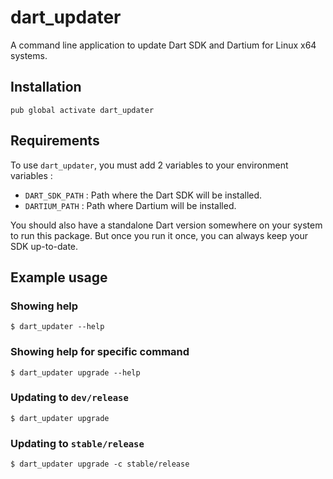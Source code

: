 # dart_updater

A command line application to update Dart SDK and Dartium for Linux x64 systems.

## Installation
`pub global activate dart_updater`

## Requirements

To use `dart_updater`, you must add 2 variables to your environment variables :
- `DART_SDK_PATH` : Path where the Dart SDK will be installed.
- `DARTIUM_PATH` : Path where Dartium will be installed.

You should also have a standalone Dart version somewhere on your system to run this package. But once you run it once, you can always keep your SDK up-to-date.

## Example usage

### Showing help
`$ dart_updater --help`

### Showing help for specific command
`$ dart_updater upgrade --help`

### Updating to `dev/release`
`$ dart_updater upgrade`

### Updating to `stable/release`
`$ dart_updater upgrade -c stable/release`
